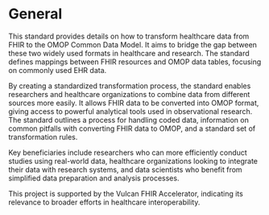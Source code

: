 # General

This standard provides details on how to transform healthcare data from FHIR to the OMOP Common Data Model. It aims to bridge the gap between these two widely used formats in healthcare and research. The standard defines mappings between FHIR resources and OMOP data tables, focusing on commonly used EHR data.

By creating a standardized transformation process, the standard enables researchers and healthcare organizations to combine data from different sources more easily. It allows FHIR data to be converted into OMOP format, giving access to powerful analytical tools used in observational research.  The standard outlines a process for handling coded data, information on common pitfalls with converting FHIR data to OMOP, and a standard set of transformation rules.

Key beneficiaries include researchers who can more efficiently conduct studies using real-world data, healthcare organizations looking to integrate their data with research systems, and data scientists who benefit from simplified data preparation and analysis processes.

This project is supported by the Vulcan FHIR Accelerator, indicating its relevance to broader efforts in healthcare interoperability.

